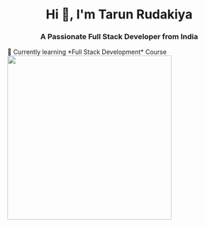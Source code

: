 


<h1 align="center">Hi 👋, I'm Tarun Rudakiya</h1>
<h3 align="center">A Passionate Full Stack Developer from India</h3>
🌱 Currently learning *Full Stack Development* Course 

<img height="370" src="https://img-c.udemycdn.com/course/750x422/1115348_daf2_16.jpg">








